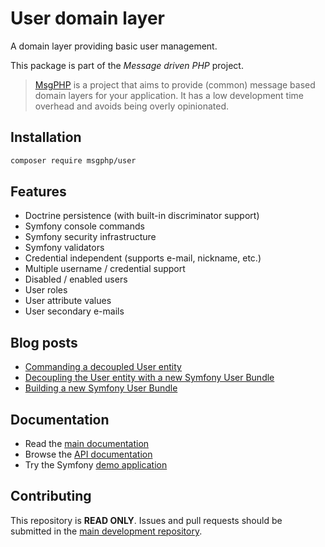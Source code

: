 # User domain layer

A domain layer providing basic user management.

This package is part of the _Message driven PHP_ project.

> [MsgPHP](https://msgphp.github.io/) is a project that aims to provide (common) message based domain layers for your application. It has a low development time overhead and avoids being overly opinionated.

## Installation

```bash
composer require msgphp/user
```

## Features

- Doctrine persistence (with built-in discriminator support)
- Symfony console commands
- Symfony security infrastructure
- Symfony validators
- Credential independent (supports e-mail, nickname, etc.)
- Multiple username / credential support
- Disabled / enabled users
- User roles
- User attribute values
- User secondary e-mails

## Blog posts

- [Commanding a decoupled User entity](https://medium.com/@ro0NL/commanding-a-decoupled-user-entity-aee8723c43e5)
- [Decoupling the User entity with a new Symfony User Bundle](https://medium.com/@ro0NL/decoupling-the-user-entity-with-a-new-symfony-user-bundle-7d2d5d85bdf9)
- [Building a new Symfony User Bundle](https://medium.com/@ro0NL/building-a-new-symfony-user-bundle-b4fe5a9d9d80)

## Documentation

- Read the [main documentation](https://msgphp.github.io/docs/)
- Browse the [API documentation](https://msgphp.github.io/api/MsgPhp/User.html)
- Try the Symfony [demo application](https://github.com/msgphp/symfony-demo-app)

## Contributing

This repository is **READ ONLY**. Issues and pull requests should be submitted in the [main development repository](https://github.com/msgphp/msgphp).
